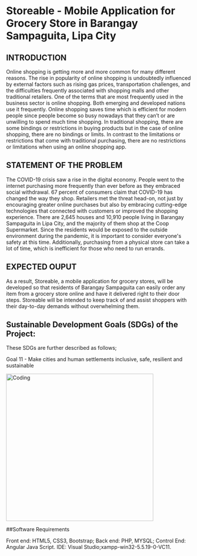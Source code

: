 # Storeable - Mobile Application for Grocery Store in  Barangay Sampaguita, Lipa City

## INTRODUCTION
Online shopping is getting more and more common for many different reasons. The rise in popularity of online shopping is undoubtedly influenced by external factors such as rising gas prices, transportation challenges, and the difficulties frequently associated with shopping malls and other traditional retailers. One of the terms that are most frequently used in the business sector is online shopping. Both emerging and developed nations use it frequently. Online shopping saves time which is efficient for modern people since people become so busy nowadays that they can’t or are unwilling to spend much time shopping. In traditional shopping, there are some bindings or restrictions in buying products but in the case of online shopping, there are no bindings or limits. In contrast to the limitations or restrictions that come with traditional purchasing, there are no restrictions or limitations when using an online shopping app.

## STATEMENT OF THE PROBLEM
The COVID-19 crisis saw a rise in the digital economy. People went to the internet purchasing more frequently than ever before as they embraced social withdrawal. 67 percent of consumers claim that COVID-19 has changed the way they shop. Retailers met the threat head-on, not just by encouraging greater online purchases but also by embracing cutting-edge  technologies that connected with customers or improved the shopping experience. 
There are 2,645 houses and 10,910 people living in Barangay Sampaguita in Lipa City, and the majority of them shop at the Coop Supermarket. Since the residents would be exposed to the outside environment during the pandemic, it is important to consider everyone's safety at this time. Additionally, purchasing from a physical store can take a lot of time, which is inefficient for those who need to run errands.

## EXPECTED OUPUT
As a result, Storeable, a mobile application for grocery stores, will be developed  so that residents of Barangay Sampaguita can easily order any item from a grocery store online and have it delivered right to their door steps. Storeable will be intended to keep track of and assist shoppers with their day-to-day demands without overwhelming them. 


## Sustainable Development Goals (SDGs) of the Project:

These SDGs are further described as follows;
  
  Goal 11 - Make cities and human settlements inclusive, safe, resilient and sustainable

<img align="center" alt="Coding" width="400" src="https://blogs.upm.es/eemove/wp-content/uploads/sites/922/2021/07/11_SDG_MakeEveryDayCount_Gifs_GDU.gif">


##Software Requirements

Front end: HTML5, CSS3, Bootstrap; 
Back end: PHP, MYSQL; 
Control End: Angular Java Script. 
IDE: Visual Studio;xampp-win32-5.5.19-0-VC11. 








